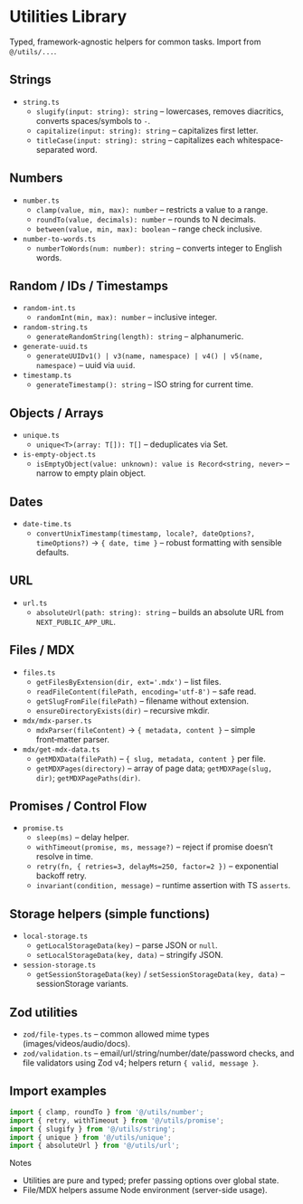 # Utilities Library

Typed, framework-agnostic helpers for common tasks. Import from `@/utils/...`.

## Strings

- `string.ts`
  - `slugify(input: string): string` – lowercases, removes diacritics, converts spaces/symbols to `-`.
  - `capitalize(input: string): string` – capitalizes first letter.
  - `titleCase(input: string): string` – capitalizes each whitespace-separated word.

## Numbers

- `number.ts`
  - `clamp(value, min, max): number` – restricts a value to a range.
  - `roundTo(value, decimals): number` – rounds to N decimals.
  - `between(value, min, max): boolean` – range check inclusive.
- `number-to-words.ts`
  - `numberToWords(num: number): string` – converts integer to English words.

## Random / IDs / Timestamps

- `random-int.ts`
  - `randomInt(min, max): number` – inclusive integer.
- `random-string.ts`
  - `generateRandomString(length): string` – alphanumeric.
- `generate-uuid.ts`
  - `generateUUIDv1() | v3(name, namespace) | v4() | v5(name, namespace)` – uuid via `uuid`.
- `timestamp.ts`
  - `generateTimestamp(): string` – ISO string for current time.

## Objects / Arrays

- `unique.ts`
  - `unique<T>(array: T[]): T[]` – deduplicates via Set.
- `is-empty-object.ts`
  - `isEmptyObject(value: unknown): value is Record<string, never>` – narrow to empty plain object.

## Dates

- `date-time.ts`
  - `convertUnixTimestamp(timestamp, locale?, dateOptions?, timeOptions?)` → `{ date, time }` – robust formatting with sensible defaults.

## URL

- `url.ts`
  - `absoluteUrl(path: string): string` – builds an absolute URL from `NEXT_PUBLIC_APP_URL`.

## Files / MDX

- `files.ts`
  - `getFilesByExtension(dir, ext='.mdx')` – list files.
  - `readFileContent(filePath, encoding='utf-8')` – safe read.
  - `getSlugFromFile(filePath)` – filename without extension.
  - `ensureDirectoryExists(dir)` – recursive mkdir.
- `mdx/mdx-parser.ts`
  - `mdxParser(fileContent)` → `{ metadata, content }` – simple front‑matter parser.
- `mdx/get-mdx-data.ts`
  - `getMDXData(filePath)` – `{ slug, metadata, content }` per file.
  - `getMDXPages(directory)` – array of page data; `getMDXPage(slug, dir)`; `getMDXPagePaths(dir)`.

## Promises / Control Flow

- `promise.ts`
  - `sleep(ms)` – delay helper.
  - `withTimeout(promise, ms, message?)` – reject if promise doesn’t resolve in time.
  - `retry(fn, { retries=3, delayMs=250, factor=2 })` – exponential backoff retry.
  - `invariant(condition, message)` – runtime assertion with TS `asserts`.

## Storage helpers (simple functions)

- `local-storage.ts`
  - `getLocalStorageData(key)` – parse JSON or `null`.
  - `setLocalStorageData(key, data)` – stringify JSON.
- `session-storage.ts`
  - `getSessionStorageData(key)` / `setSessionStorageData(key, data)` – sessionStorage variants.

## Zod utilities

- `zod/file-types.ts` – common allowed mime types (images/videos/audio/docs).
- `zod/validation.ts` – email/url/string/number/date/password checks, and file validators using Zod v4; helpers return `{ valid, message }`.

## Import examples

```ts
import { clamp, roundTo } from '@/utils/number';
import { retry, withTimeout } from '@/utils/promise';
import { slugify } from '@/utils/string';
import { unique } from '@/utils/unique';
import { absoluteUrl } from '@/utils/url';
```

Notes

- Utilities are pure and typed; prefer passing options over global state.
- File/MDX helpers assume Node environment (server-side usage).

